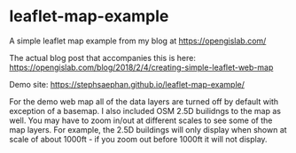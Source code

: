 # leaflet-map-example
A simple leaflet map example from my blog at https://opengislab.com/

The actual blog post that accompanies this is here: https://opengislab.com/blog/2018/2/4/creating-simple-leaflet-web-map

Demo site: https://stephsaephan.github.io/leaflet-map-example/

For the demo web map all of the data layers are turned off by default with exception of a basemap. I also included OSM 2.5D builidngs to the map as well. You may have to zoom in/out at different scales to see some of the map layers. For example, the 2.5D buildings will only display when shown at scale of about 1000ft - if you zoom out before 1000ft it will not display.
